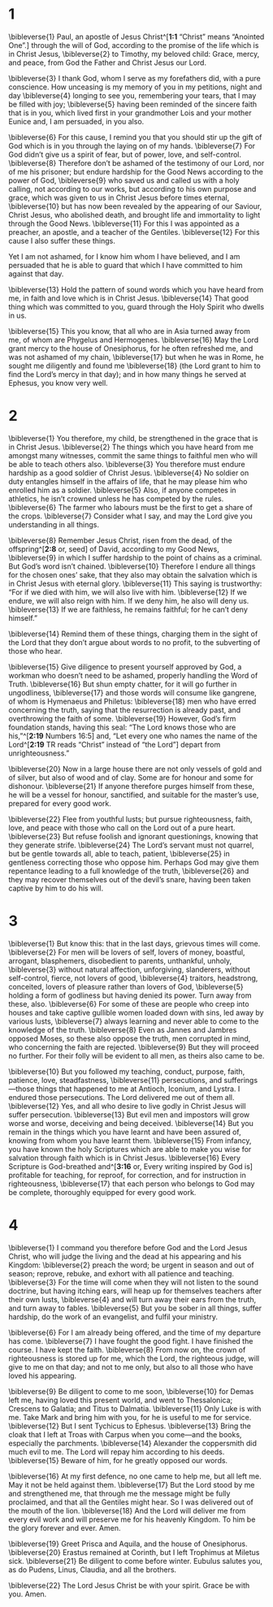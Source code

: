 # 1 
\bibleverse{1} Paul, an apostle of Jesus Christ^[**1:1** “Christ” means “Anointed One”.] through the will of God, according to the promise of the life which is in Christ Jesus, \bibleverse{2} to Timothy, my beloved child: Grace, mercy, and peace, from God the Father and Christ Jesus our Lord. 

\bibleverse{3} I thank God, whom I serve as my forefathers did, with a pure conscience. How unceasing is my memory of you in my petitions, night and day \bibleverse{4} longing to see you, remembering your tears, that I may be filled with joy; \bibleverse{5} having been reminded of the sincere faith that is in you, which lived first in your grandmother Lois and your mother Eunice and, I am persuaded, in you also. 

\bibleverse{6} For this cause, I remind you that you should stir up the gift of God which is in you through the laying on of my hands. \bibleverse{7} For God didn’t give us a spirit of fear, but of power, love, and self-control. \bibleverse{8} Therefore don’t be ashamed of the testimony of our Lord, nor of me his prisoner; but endure hardship for the Good News according to the power of God, \bibleverse{9} who saved us and called us with a holy calling, not according to our works, but according to his own purpose and grace, which was given to us in Christ Jesus before times eternal, \bibleverse{10} but has now been revealed by the appearing of our Saviour, Christ Jesus, who abolished death, and brought life and immortality to light through the Good News. \bibleverse{11} For this I was appointed as a preacher, an apostle, and a teacher of the Gentiles. \bibleverse{12} For this cause I also suffer these things. 

Yet I am not ashamed, for I know him whom I have believed, and I am persuaded that he is able to guard that which I have committed to him against that day. 

\bibleverse{13} Hold the pattern of sound words which you have heard from me, in faith and love which is in Christ Jesus. \bibleverse{14} That good thing which was committed to you, guard through the Holy Spirit who dwells in us. 

\bibleverse{15} This you know, that all who are in Asia turned away from me, of whom are Phygelus and Hermogenes. \bibleverse{16} May the Lord grant mercy to the house of Onesiphorus, for he often refreshed me, and was not ashamed of my chain, \bibleverse{17} but when he was in Rome, he sought me diligently and found me \bibleverse{18} (the Lord grant to him to find the Lord’s mercy in that day); and in how many things he served at Ephesus, you know very well. 

# 2 
\bibleverse{1} You therefore, my child, be strengthened in the grace that is in Christ Jesus. \bibleverse{2} The things which you have heard from me amongst many witnesses, commit the same things to faithful men who will be able to teach others also. \bibleverse{3} You therefore must endure hardship as a good soldier of Christ Jesus. \bibleverse{4} No soldier on duty entangles himself in the affairs of life, that he may please him who enrolled him as a soldier. \bibleverse{5} Also, if anyone competes in athletics, he isn’t crowned unless he has competed by the rules. \bibleverse{6} The farmer who labours must be the first to get a share of the crops. \bibleverse{7} Consider what I say, and may the Lord give you understanding in all things. 

\bibleverse{8} Remember Jesus Christ, risen from the dead, of the offspring^[**2:8** or, seed] of David, according to my Good News, \bibleverse{9} in which I suffer hardship to the point of chains as a criminal. But God’s word isn’t chained. \bibleverse{10} Therefore I endure all things for the chosen ones’ sake, that they also may obtain the salvation which is in Christ Jesus with eternal glory. \bibleverse{11} This saying is trustworthy: “For if we died with him, we will also live with him. \bibleverse{12} If we endure, we will also reign with him. If we deny him, he also will deny us. \bibleverse{13} If we are faithless, he remains faithful; for he can’t deny himself.” 

\bibleverse{14} Remind them of these things, charging them in the sight of the Lord that they don’t argue about words to no profit, to the subverting of those who hear. 

\bibleverse{15} Give diligence to present yourself approved by God, a workman who doesn’t need to be ashamed, properly handling the Word of Truth. \bibleverse{16} But shun empty chatter, for it will go further in ungodliness, \bibleverse{17} and those words will consume like gangrene, of whom is Hymenaeus and Philetus: \bibleverse{18} men who have erred concerning the truth, saying that the resurrection is already past, and overthrowing the faith of some. \bibleverse{19} However, God’s firm foundation stands, having this seal: “The Lord knows those who are his,”^[**2:19** Numbers 16:5] and, “Let every one who names the name of the Lord^[**2:19** TR reads “Christ” instead of “the Lord”] depart from unrighteousness.” 

\bibleverse{20} Now in a large house there are not only vessels of gold and of silver, but also of wood and of clay. Some are for honour and some for dishonour. \bibleverse{21} If anyone therefore purges himself from these, he will be a vessel for honour, sanctified, and suitable for the master’s use, prepared for every good work. 

\bibleverse{22} Flee from youthful lusts; but pursue righteousness, faith, love, and peace with those who call on the Lord out of a pure heart. \bibleverse{23} But refuse foolish and ignorant questionings, knowing that they generate strife. \bibleverse{24} The Lord’s servant must not quarrel, but be gentle towards all, able to teach, patient, \bibleverse{25} in gentleness correcting those who oppose him. Perhaps God may give them repentance leading to a full knowledge of the truth, \bibleverse{26} and they may recover themselves out of the devil’s snare, having been taken captive by him to do his will. 

# 3 
\bibleverse{1} But know this: that in the last days, grievous times will come. \bibleverse{2} For men will be lovers of self, lovers of money, boastful, arrogant, blasphemers, disobedient to parents, unthankful, unholy, \bibleverse{3} without natural affection, unforgiving, slanderers, without self-control, fierce, not lovers of good, \bibleverse{4} traitors, headstrong, conceited, lovers of pleasure rather than lovers of God, \bibleverse{5} holding a form of godliness but having denied its power. Turn away from these, also. \bibleverse{6} For some of these are people who creep into houses and take captive gullible women loaded down with sins, led away by various lusts, \bibleverse{7} always learning and never able to come to the knowledge of the truth. \bibleverse{8} Even as Jannes and Jambres opposed Moses, so these also oppose the truth, men corrupted in mind, who concerning the faith are rejected. \bibleverse{9} But they will proceed no further. For their folly will be evident to all men, as theirs also came to be. 

\bibleverse{10} But you followed my teaching, conduct, purpose, faith, patience, love, steadfastness, \bibleverse{11} persecutions, and sufferings—those things that happened to me at Antioch, Iconium, and Lystra. I endured those persecutions. The Lord delivered me out of them all. \bibleverse{12} Yes, and all who desire to live godly in Christ Jesus will suffer persecution. \bibleverse{13} But evil men and impostors will grow worse and worse, deceiving and being deceived. \bibleverse{14} But you remain in the things which you have learnt and have been assured of, knowing from whom you have learnt them. \bibleverse{15} From infancy, you have known the holy Scriptures which are able to make you wise for salvation through faith which is in Christ Jesus. \bibleverse{16} Every Scripture is God-breathed and^[**3:16** or, Every writing inspired by God is] profitable for teaching, for reproof, for correction, and for instruction in righteousness, \bibleverse{17} that each person who belongs to God may be complete, thoroughly equipped for every good work.

# 4 
\bibleverse{1} I command you therefore before God and the Lord Jesus Christ, who will judge the living and the dead at his appearing and his Kingdom: \bibleverse{2} preach the word; be urgent in season and out of season; reprove, rebuke, and exhort with all patience and teaching. \bibleverse{3} For the time will come when they will not listen to the sound doctrine, but having itching ears, will heap up for themselves teachers after their own lusts, \bibleverse{4} and will turn away their ears from the truth, and turn away to fables. \bibleverse{5} But you be sober in all things, suffer hardship, do the work of an evangelist, and fulfil your ministry. 

\bibleverse{6} For I am already being offered, and the time of my departure has come. \bibleverse{7} I have fought the good fight. I have finished the course. I have kept the faith. \bibleverse{8} From now on, the crown of righteousness is stored up for me, which the Lord, the righteous judge, will give to me on that day; and not to me only, but also to all those who have loved his appearing. 

\bibleverse{9} Be diligent to come to me soon, \bibleverse{10} for Demas left me, having loved this present world, and went to Thessalonica; Crescens to Galatia; and Titus to Dalmatia. \bibleverse{11} Only Luke is with me. Take Mark and bring him with you, for he is useful to me for service. \bibleverse{12} But I sent Tychicus to Ephesus. \bibleverse{13} Bring the cloak that I left at Troas with Carpus when you come—and the books, especially the parchments. \bibleverse{14} Alexander the coppersmith did much evil to me. The Lord will repay him according to his deeds. \bibleverse{15} Beware of him, for he greatly opposed our words. 

\bibleverse{16} At my first defence, no one came to help me, but all left me. May it not be held against them. \bibleverse{17} But the Lord stood by me and strengthened me, that through me the message might be fully proclaimed, and that all the Gentiles might hear. So I was delivered out of the mouth of the lion. \bibleverse{18} And the Lord will deliver me from every evil work and will preserve me for his heavenly Kingdom. To him be the glory forever and ever. Amen. 

\bibleverse{19} Greet Prisca and Aquila, and the house of Onesiphorus. \bibleverse{20} Erastus remained at Corinth, but I left Trophimus at Miletus sick. \bibleverse{21} Be diligent to come before winter. Eubulus salutes you, as do Pudens, Linus, Claudia, and all the brothers. 

\bibleverse{22} The Lord Jesus Christ be with your spirit. Grace be with you. Amen. 
